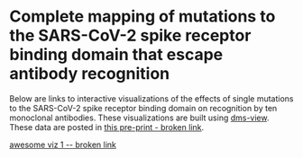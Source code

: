 # Complete mapping of mutations to the SARS-CoV-2 spike receptor binding domain that escape antibody recognition

Below are links to interactive visualizations of the effects of single mutations to the SARS-CoV-2 spike receptor binding domain on recognition by ten monoclonal antibodies. These visualizations are built using [dms-view](https://dms-view.github.io/docs/). These data are posted in [this pre-print - broken link](link).

[awesome viz 1 -- broken link](url)
